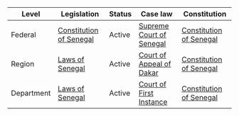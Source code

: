 | Level | Legislation | Status | Case law | Constitution |
|---|---|---|---|---|
| Federal | [Constitution of Senegal](https://www.constituteproject.org/constitution/Senegal_2001.pdf) | Active | [Supreme Court of Senegal](https://www.coursupreme-senegal.org/) | [Constitution of Senegal](https://www.constituteproject.org/constitution/Senegal_2001.pdf) |
| Region | [Laws of Senegal](https://www.legislation.sn/) | Active | [Court of Appeal of Dakar](https://www.courdakar.org/) | [Constitution of Senegal](https://www.constituteproject.org/constitution/Senegal_2001.pdf) |
| Department | [Laws of Senegal](https://www.legislation.sn/) | Active | [Court of First Instance](https://www.justice.gouv.sn/) | [Constitution of Senegal](https://www.constituteproject.org/constitution/Senegal_2001.pdf) |